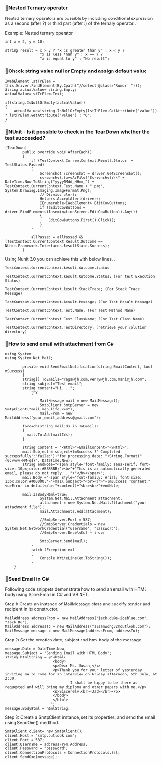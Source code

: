 ### :dart:Nested Ternary operator
Nested ternary operators are possible by including conditional expression as a second (after ?) or third part (after :) of the ternary operator..

Example: Nested ternary operator
```
int x = 2, y = 10;

string result = x > y ? "x is greater than y" : x < y ? 
                "x is less than y" : x == y ? 
                "x is equal to y" : "No result";
```
### :dart:Check string value null or Empty and assign default value
```
IWebElement lstTrElem = this.Driver.FindElement(By.Xpath("//select[@class='Rumor']")));
String actualValue= string.Empty;
actualValue=lstTrElem.Text; 

if(string.IsNullOrEmpty(actualValue))
{
	actualValue=!string.IsNullOrEmpty(lstTrElem.GetAttribute("value")) ? lstTrElem.GetAttribute("value") : "0";
}
```
### :dart:NUnit - Is it possible to check in the TearDown whether the test succeeded?
```
[TearDown]
        public override void AfterEach()
        {
            if (TestContext.CurrentContext.Result.Status != TestStatus.Passed)
            {
                Screenshot screenshot = driver.GetScreenshot();
                screenshot.SaveAsFile("Screenshots\\" + DateTime.Now.ToString("yyyyMMdd_HHmm_") + TestContext.CurrentContext.Test.Name + ".png", System.Drawing.Imaging.ImageFormat.Png);
                // Dismiss alerts
                Helpers.AcceptAlert(driver);
                IEnumerable<IWebElement> EditCowButtons;
                if ((EditCowButtons = driver.FindElements(InseminationScreen.EditCowButton)).Any())
                {
                    EditCowButtons.First().Click();
                }
            }

            allPassed = allPassed && (TestContext.CurrentContext.Result.Outcome == NUnit.Framework.Interfaces.ResultState.Success);
        }
```
Using Nunit 3.0 you can achieve this with below lines...
```
TestContext.CurrentContext.Result.Outcome.Status

TestContext.CurrentContext.Result.Outcome.Status; (For test Execution Status)

TestContext.CurrentContext.Result.StackTrace; (For Stack Trace Message)

TestContext.CurrentContext.Result.Message; (For Test Result Message)

TestContext.CurrentContext.Test.Name; (For Test Method Name)

TestContext.CurrentContext.Test.ClassName; (For Test Class Name)

TestContext.CurrentContext.TestDirectory; (retrieve your solution directory)
```
### :dart:How to send email with attachment from C#
```
using System;
using System.Net.Mail;

        private void SendEmailNotification(string EmailContent, bool mSuccess)
        {
		string[] ToEmails="raga@jh.com,venky@jh.com,mani@jh.com";
		string subject="Test email";
		string content="Hi....";
            try
            {
                MailMessage mail = new MailMessage();
                SmtpClient SmtpServer = new SmtpClient("mail.manulife.com");
                mail.From = new MailAddress("your_email_address@gmail.com");
                		
		foreach(string mailIds in ToEmails)
		{
		  mail.To.Add(mailIds);
		}
		
		string Content = "<Html>"+EmailContent+"</Html>";
		mail.Subject = subject+(mSuccess ?" Completed successfully":"failed")+"for processing date: "+String.Format("{0:yyyy-MM-dd}", DateTime.Now);
		string endNote="<span style='font-family: sans-serif; font-size: 10px;color:#BBBBBB;'><b>"+"This is an automatically generated email, please do not reply ..."+"</b></span>";
		mail.Body ="<span style='font-family: Arial; font-size: 13px;color:#000000;'>"+mail.Subject+"<br><br>"+(mSuccess ?content:"<u>Error in detail</u>:"+content)+"<br><br>"+endNote;
                
		mail.IsBodyHtml=true;
                System.Net.Mail.Attachment attachment;
                attachment = new System.Net.Mail.Attachment("your attachment file");
                mail.Attachments.Add(attachment);

                //SmtpServer.Port = 587;
                //SmtpServer.Credentials = new System.Net.NetworkCredential("username", "password");
                //SmtpServer.EnableSsl = true;

                SmtpServer.Send(mail);
            }
            catch (Exception ex)
            {
                Console.WriteLine(ex.ToString());
            }
    }
```
### :dart:Send Email in C#
Following code snippets demonstrate how to send an email with HTML body using Spire.Email in C# and VB.NET.<br>

Step 1: Create an instance of MailMessage class and specify sender and recipient in its constructor.<br>
```
MailAddress addressFrom = new MailAddress("jack.du@e-iceblue.com", "Jack Du");
MailAddress addressTo = new MailAddress("susanwong32@outlook.com");
MailMessage message = new MailMessage(addressFrom, addressTo);
```
Step 2: Set the creation date, subject and html body of the message.
```
message.Date = DateTime.Now;
message.Subject = "Sending Email with HTML Body";
string htmlString = @"<html>
                      <body>
                      <p>Dear Ms. Susan,</p>
                      <p>Thank you for your letter of yesterday inviting me to come for an interview on Friday afternoon, 5th July, at 2:30.
                              I shall be happy to be there as requested and will bring my diploma and other papers with me.</p>
                      <p>Sincerely,<br>-Jack</br></p>
                      </body>
                      </html>
                     ";   
message.BodyHtml = htmlString;
```
Step 3: Create a SmtpClient instance, set its properties, and send the email using SendOne() medthod.
```
SmtpClient client= new SmtpClient();
client.Host = "smtp.outlook.com";
client.Port = 587;
client.Username = addressFrom.Address;
client.Password = "password";
client.ConnectionProtocols = ConnectionProtocols.Ssl;
client.SendOne(message);
```
